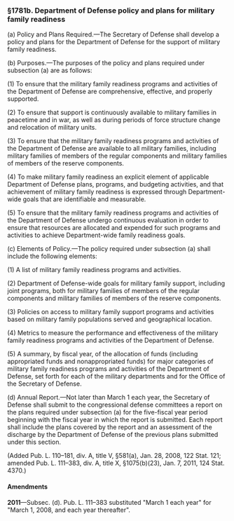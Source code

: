 ### §1781b. Department of Defense policy and plans for military family readiness ###

(a) Policy and Plans Required.—The Secretary of Defense shall develop a policy and plans for the Department of Defense for the support of military family readiness.

(b) Purposes.—The purposes of the policy and plans required under subsection (a) are as follows:

(1) To ensure that the military family readiness programs and activities of the Department of Defense are comprehensive, effective, and properly supported.

(2) To ensure that support is continuously available to military families in peacetime and in war, as well as during periods of force structure change and relocation of military units.

(3) To ensure that the military family readiness programs and activities of the Department of Defense are available to all military families, including military families of members of the regular components and military families of members of the reserve components.

(4) To make military family readiness an explicit element of applicable Department of Defense plans, programs, and budgeting activities, and that achievement of military family readiness is expressed through Department-wide goals that are identifiable and measurable.

(5) To ensure that the military family readiness programs and activities of the Department of Defense undergo continuous evaluation in order to ensure that resources are allocated and expended for such programs and activities to achieve Department-wide family readiness goals.

(c) Elements of Policy.—The policy required under subsection (a) shall include the following elements:

(1) A list of military family readiness programs and activities.

(2) Department of Defense-wide goals for military family support, including joint programs, both for military families of members of the regular components and military families of members of the reserve components.

(3) Policies on access to military family support programs and activities based on military family populations served and geographical location.

(4) Metrics to measure the performance and effectiveness of the military family readiness programs and activities of the Department of Defense.

(5) A summary, by fiscal year, of the allocation of funds (including appropriated funds and nonappropriated funds) for major categories of military family readiness programs and activities of the Department of Defense, set forth for each of the military departments and for the Office of the Secretary of Defense.

(d) Annual Report.—Not later than March 1 each year, the Secretary of Defense shall submit to the congressional defense committees a report on the plans required under subsection (a) for the five-fiscal year period beginning with the fiscal year in which the report is submitted. Each report shall include the plans covered by the report and an assessment of the discharge by the Department of Defense of the previous plans submitted under this section.

(Added Pub. L. 110–181, div. A, title V, §581(a), Jan. 28, 2008, 122 Stat. 121; amended Pub. L. 111–383, div. A, title X, §1075(b)(23), Jan. 7, 2011, 124 Stat. 4370.)

#### Amendments ####

**2011**—Subsec. (d). Pub. L. 111–383 substituted "March 1 each year" for "March 1, 2008, and each year thereafter".